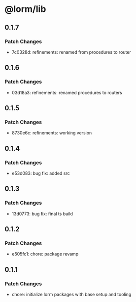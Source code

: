 # @lorm/lib

## 0.1.7

### Patch Changes

- 7c0328d: refinements: renamed from procedures to router

## 0.1.6

### Patch Changes

- 03d18a3: refinements: renamed procedures to routers

## 0.1.5

### Patch Changes

- 8730e6c: refinements: working version

## 0.1.4

### Patch Changes

- e53d083: bug fix: added src

## 0.1.3

### Patch Changes

- 13d0773: bug fix: final ts build

## 0.1.2

### Patch Changes

- e505fc1: chore: package revamp

## 0.1.1

### Patch Changes

- chore: initialize lorm packages with base setup and tooling
